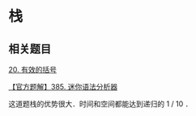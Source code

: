 # 栈

<!-- TODO -->

## 相关题目

[20. 有效的括号](https://leetcode.cn/problems/valid-parentheses/solution/you-xiao-de-gua-hao-by-leetcode-solution/)

[【官方题解】385. 迷你语法分析器](https://leetcode.cn/problems/mini-parser/solution/mi-ni-yu-fa-fen-xi-qi-by-leetcode-soluti-l2ma/)

这道题栈的优势很大．时间和空间都能达到递归的 1 / 10 ．
